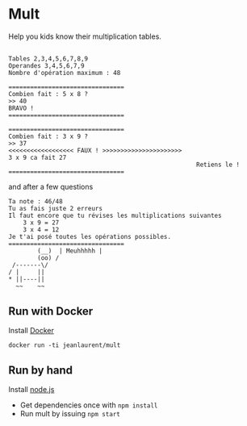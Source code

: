 # Mult
Help you kids know their multiplication tables.

##
```
Tables 2,3,4,5,6,7,8,9
Operandes 3,4,5,6,7,9
Nombre d'opération maximum : 48

================================
Combien fait : 5 x 8 ?
>> 40
BRAVO !
================================

================================
Combien fait : 3 x 9 ?
>> 37
<<<<<<<<<<<<<<<<<< FAUX ! >>>>>>>>>>>>>>>>>>>>>>
3 x 9 ca fait 27
                                                    Retiens le !
================================
```
and after a few questions
```
Ta note : 46/48
Tu as fais juste 2 erreurs
Il faut encore que tu révises les multiplications suivantes
    3 x 9 = 27
    3 x 4 = 12
Je t'ai posé toutes les opérations possibles.
================================
        (__)  | Meuhhhhh |
        (oo) /
 /-------\/
/ |     ||
* ||----||
  ~~    ~~
```

## Run with Docker
Install [Docker](https://www.docker.com/products/overview#/install_the_platform)

`docker run -ti jeanlaurent/mult`

## Run by hand
Install [node.js](https://nodejs.org/en/download/)

* Get dependencies once with `npm install`
* Run mult by issuing `npm start`
